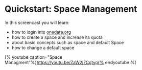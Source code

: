 
# Quickstart: Space Management

In this screencast you will learn:
- how to login into [onedata.org](onedata.org.)
- how to create a space and increase its quota
- about basic concepts such as space and default Space
- how to change a default space

{% youtube caption="Space Managment"%}https://youtu.be/ZaW2j7Cgtvg{% endyoutube %}
